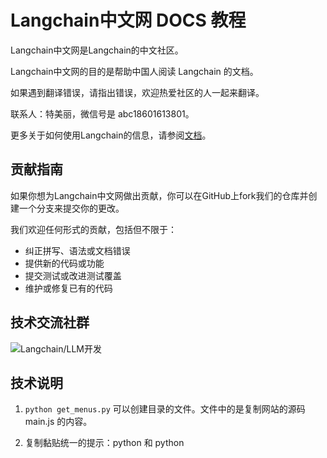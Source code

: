 # Langchain中文网 DOCS 教程

Langchain中文网是Langchain的中文社区。


Langchain中文网的目的是帮助中国人阅读 Langchain 的文档。

如果遇到翻译错误，请指出错误，欢迎热爱社区的人一起来翻译。

联系人：特美丽，微信号是 abc18601613801。

更多关于如何使用Langchain的信息，请参阅[文档](https://python.langchain.com.cn)。

## 贡献指南

如果你想为Langchain中文网做出贡献，你可以在GitHub上fork我们的仓库并创建一个分支来提交你的更改。

我们欢迎任何形式的贡献，包括但不限于：

- 纠正拼写、语法或文档错误
- 提供新的代码或功能
- 提交测试或改进测试覆盖
- 维护或修复已有的代码

## 技术交流社群

![Langchain/LLM开发](https://pic1.zhimg.com/80/v2-31131dcb1732cb5bca7c182c9e8da046_r.jpg)

## 技术说明

1. `python get_menus.py` 可以创建目录的文件。文件中的是复制网站的源码 main.js 的内容。

2. 复制黏贴统一的提示：python 和 python




    

